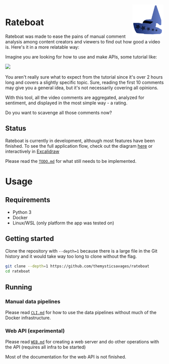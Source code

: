 <img src="./media/new.svg" height=100 align=right>

# Rateboat

Rateboat was made to ease the pains of manual comment analysis among content creators and viewers to find out how good a video is.
Here's it in a more relatable way:

Imagine you are looking for how to use and make APIs, some tutorial like:

<a href="https://www.youtube.com/watch?v=GZvSYJDk-us"><img src="https://i.ytimg.com/vi/GZvSYJDk-us/hq720.jpg" height=150></a>

You aren't really sure what to expect from the tutorial since it's over 2 hours long and covers a slightly specific topic. Sure, reading the first 10 comments may give you a general idea, but it's not necessarily covering all opinions.

With this tool, all the video comments are aggregated, analyzed for sentiment, and displayed in the most simple way - a rating.

Do you want to scavenge all those comments now?

## Status

Rateboat is currently in development, although most features have been finished. To see the full application flow, check out the diagram [here](./media/flowchart.png) or interactively in <a href="https://excalidraw.com/#json=KY63wSiOkoHpO5PFXKbhB,0PPMgCaAo_QuiP13jcNXTg" target="blank">Excalidraw</a>

Please read the [`TODO.md`](./TODO.md) for what still needs to be implemented.

# Usage

## Requirements

- Python 3
- Docker
- Linux/WSL (only platform the app was tested on)

## Getting started

Clone the repository with `--depth=1` because there is a large file in the Git history and it would take way too long to clone without the flag.

```bash
git clone --depth=1 https://github.com/themysticsavages/rateboat
cd rateboat
```

## Running

### Manual data pipelines

Please read [`CLI.md`](./CLI.md) for how to use the data pipelines without much of the Docker infrastructure.

### Web API (experimental)

Please read [`WEB.md`](./WEB.md) for creating a web server and do other operations with the API (requires all infra to be started)

Most of the documentation for the web API is not finished.
